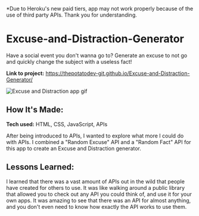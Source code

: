 *Due to Heroku's new paid tiers, app may not work properly because of the use of third party APIs. Thank you for understanding.

# Excuse-and-Distraction-Generator
Have a social event you don't wanna go to? Generate an excuse to not go and quickly change the subject with a useless fact!

**Link to project:** https://thepotatodev-git.github.io/Excuse-and-Distraction-Generator/

![Excuse and Distraction app gif](https://i.imgur.com/qd2BXnR.gif)

## How It's Made:

**Tech used:** HTML, CSS, JavaScript, APIs

After being introduced to APIs, I wanted to explore what more I could do with APIs. I combined a "Random Excuse" API and a "Random Fact" API for this app to create an Excuse and Distraction generator.

## Lessons Learned:

I learned that there was a vast amount of APIs out in the wild that people have created for others to use. It was like walking around a public library that allowed you to check out any API you could think of, and use it for your own apps. It was amazing to see that there was an API for almost anything, and you don't even need to know how exactly the API works to use them.
